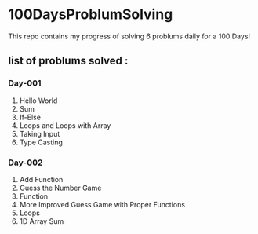 # 100DaysProblumSolving
This repo contains my progress of solving 6 problums daily for a 100 Days!

## list of problums solved :

### Day-001
1. Hello World  
2. Sum  
3. If-Else  
4. Loops and Loops with Array  
5. Taking Input  
6. Type Casting  

### Day-002
1. Add Function  
2. Guess the Number Game  
3. Function  
4. More Improved Guess Game with Proper Functions  
5. Loops  
6. 1D Array Sum


